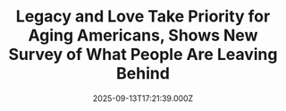 ---
title: "Legacy and Love Take Priority for Aging Americans, Shows New Survey of What People Are Leaving Behind"
date: 2025-09-13T17:21:39.000Z
category: Human Kindness
externalLink: "https://www.goodnewsnetwork.org/legacy-and-love-take-priority-for-aging-americans-shows-new-survey-of-what-people-are-leaving-behind/"
image: ""
excerpt: "More than half of Americans care about the mark they will leave on the world, and even more are concerned about the impression they leave on their loved ones (80%), according to a new survey. The poll of 2,000 adults found that over half (54%) of respondents say they want to leave a positive legacy […] The post Legacy and…"
---